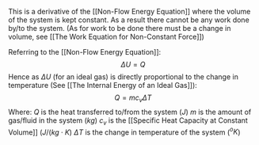 This is a derivative of the [[Non-Flow Energy Equation]] where the volume of the system is kept constant. As a result there cannot be any work done by/to the system. (As for work to be done there must be a change in volume, see [[The Work Equation for Non-Constant Force]])

Referring to the [[Non-Flow Energy Equation]]:
\
$$\Delta U = Q $$
Hence as $\Delta U$ (for an ideal gas) is directly proportional to the change in temperature (See [[The Internal Energy of an Ideal Gas]]):
\
$$Q=mc_v \Delta T$$
Where:
$Q$ is the heat transferred to/from the system ($J$)
$m$ is the amount of gas/fluid in the system ($kg$)
$c_v$ is the [[Specific Heat Capacity at Constant Volume]] ($J/(kg \cdot K$)
$\Delta T$ is the change in temperature of the system ($^oK$)
